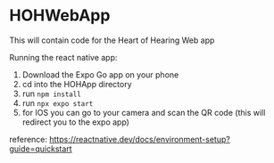 # HOHWebApp
This will contain code for the Heart of Hearing Web app

Running the react native app:

1. Download the Expo Go app on your phone
2. cd into  the HOHApp directory
3. run `npm install`
4. run `npx expo start`
5. for IOS you can go to your camera and scan the QR code (this will redirect you to the expo app)

reference: https://reactnative.dev/docs/environment-setup?guide=quickstart
